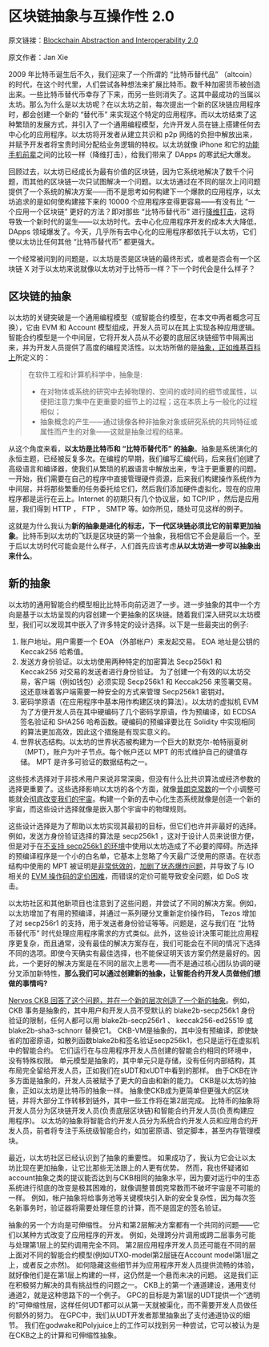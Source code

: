 # 区块链抽象与互操作性 2.0

原文链接：[Blockchain Abstraction and Interoperability 2.0](https://talk.nervos.org/t/blockchain-abstraction-and-interoperability-2-0/5440)

原文作者：Jan Xie

2009 年比特币诞生后不久，我们迎来了一个所谓的 “比特币替代品” （altcoin）的时代，在这个时代里，人们尝试各种想法来扩展比特币。数千种加密货币被创造出来。一些比特币替代币幸存了下来，而另一些则消失了。这其中最成功的当属以太坊。那么为什么是以太坊呢？在以太坊之前，每次提出一个新的区块链应用程序时，都会创建一个新的 “替代币” 来实现这个特定的应用程序。而以太坊结束了这种繁琐的发展方式，并引入了一个通用编程模型，允许开发人员在链上搭建任何去中心化的应用程序。以太坊将开发者从建立共识和 p2p 网络的负担中解放出来，并赋予开发者将宝贵时间分配给业务逻辑的特权。以太坊就像 iPhone 和它的[功能手机前辈](https://en.wikipedia.org/wiki/Feature_phone)之间的比较一样（降维打击），给我们带来了 DApps 的寒武纪大爆发。

回顾过去，以太坊已经成长为最有价值的区块链，因为它系统地解决了数千个问题，而其他的区块链一次只试图解决一个问题。以太坊通过在不同的层次上问问题提供了一个系统的解决方案——而不是思考如何构建下一个爆款的应用程序，以太坊追求的是如何使构建接下来的 10000 个应用程序变得更容易——有没有比 “一个应用一个区块链” 更好的方法？即对那些 “比特币替代币” 进行[降维打击](https://en.wikipedia.org/wiki/Death%27s_End)，这将导致一个新时代的诞生——以太坊时代。去中心化应用程序开发的成本大大降低，DApps 领域爆发了。今天，几乎所有去中心化的应用程序都依托于以太坊，它们使以太坊比任何其他 “比特币替代币” 都更强大。

一个经常被问到的问题是，以太坊是否是区块链的最终形式，或者是否会有一个区块链 X 对于以太坊来说就像以太坊对于比特币一样？下一个时代会是什么样子？

## 区块链的抽象

以太坊的关键突破是一个通用编程模型（或智能合约模型，在本文中两者概念可互换），它由 EVM 和 Account 模型组成，开发人员可以在其上实现各种应用逻辑。智能合约模型是一个中间层，它将开发人员从不必要的底层区块链细节中隔离出来，并为开发人员提供了高度的编程灵活性。以太坊所做的是[抽象，正如维基百科上](https://en.wikipedia.org/wiki/Abstraction_(computer_science))所定义的：

> 在软件工程和计算机科学中，抽象是:
>
> - 在对物体或系统的研究中去掉物理的、空间的或时间的细节或属性，以便把注意力集中在更重要的细节上的过程；这在本质上与一般化的过程相似；
> - 抽象概念的产生——通过镜像各种非抽象对象或研究系统的共同特征或属性而产生的对象——这就是抽象过程的结果。

从这个角度来看，**以太坊是比特币和 “比特币替代币” 的抽象**。抽象是系统演化的永恒主题，已经被反复多次。在编程的早期，我们编写汇编代码，后来我们创建了高级语言和编译器，使我们从繁琐的机器语言中解放出来，专注于更重要的问题。一开始，我们需要在自己的程序中直接管理硬件资源，后来我们构建操作系统作为中间层，并将那些繁重的任务委托给它们，然后我们添加硬件虚拟化，现在的应用程序都是运行在云上。Internet 的初期只有几个协议层，如 TCP/IP ，然后是应用层，我们得到 HTTP ， FTP ， SMTP 等。如你所见，随处可见这样的例子。

这就是为什么我认为**新的抽象是进化的标志，下一代区块链必须比它的前辈更加抽象**。比特币到以太坊的飞跃是区块链的第一个抽象，我相信它不会是最后一个。至于后以太坊时代可能会是什么样子，人们首先应该考虑**从以太坊进一步可以抽象出来什么**。

## 新的抽象

以太坊的通用智能合约模型相比比特币向前迈进了一步。进一步抽象的其中一个方向是基于以太坊呈现的内容创建一个更抽象的区块链。随着我们深入研究以太坊模型，我们可以发现其中嵌入了许多特定的设计选择。以下是一些最突出的例子:

1. 账户地址。用户需要一个 EOA （外部帐户）来发起交易。 EOA 地址是公钥的 Keccak256 哈希值。
2. 发送方身份验证。以太坊使用两种特定的加密算法 Secp256k1 和 Keccak256 对交易的发送者进行身份验证。
   为了创建一个有效的以太坊交易，客户端（例如钱包）必须实现 Secp256k1 和 Keccak256 来签署交易。这还意味着客户端需要一种安全的方式来管理 Secp256k1 密钥对。
3. 密码学原语（在应用程序中基本用作构建区块的算法）。以太坊的虚拟机 EVM 为了方便开发人员在其中硬编码了几个密码学原语，作为预编译，如 ECDSA 签名验证和 SHA256 哈希函数。硬编码的预编译要比在 Solidity 中实现相同的算法更加高效，因此这个措施是有现实意义的。
4. 世界状态结构。以太坊的世界状态被构建为一个巨大的默克尔-帕特丽夏树（MPT），账户为叶子节点。每个帐户还以 MPT 的形式维护自己的键值存储。 MPT 是许多可验证的数据结构之一。

这些技术选择对于非技术用户来说非常深奥，但没有什么比共识算法或经济参数的选择更重要了。这些选择影响以太坊的各个方面，就像[普朗克常数](https://en.wikipedia.org/wiki/Planck_constant)的一个小调整可能就会[彻底改变我们的宇宙](https://iopscience.iop.org/article/10.1088/0143-0807/37/5/055406/meta)。构建一个新的去中心化生态系统就像是创造一个新的宇宙，而这些设计选择就像是嵌入那个宇宙中的物理规则。

这些设计选择是为了帮助以太坊实现其最初的目标，但它们也许并非最好的选择。例如，发送方身份验证选择的算法是 secp256k1 ，这对于设计人员来说很方便，但是对于在[不支持 secp256k1 的环境](https://crypto.stackexchange.com/questions/85831/what-ec-curve-is-used-by-apple-ios-platform)中使用以太坊造成了不必要的障碍。所选择的预编译程序是一个小的白名单，它基本上忽略了今天最广泛使用的原语。在状态结构中使用的 MPT 被证明是[非常低效的](https://hackernoon.com/getting-deep-into-geth-why-syncing-ethereum-node-is-slow-1edb04f9dc5)，[加剧了状态爆炸问题](https://blog.ethereum.org/2021/03/03/geth-v1-10-0/)，并导致了与 IO 相关的 [EVM 操作码的定价困难](https://eips.ethereum.org/EIPS/eip-1884)，而错误的定价可能导致安全问题，如 DoS 攻击。

以太坊社区和其他新项目也注意到了这些问题，并尝试了不同的解决方案。例如，以太坊增加了有用的预编译，并通过一系列硬分叉重新定价操作码， Tezos 增加了对 secp256r1 的支持，用于发送者身份验证等等。问题是，这与我们在 “比特币替代币” 时代处理应用程序需求的方式类似。此外，这些设计决策可能比应用程序更复杂，而且通常，没有最佳的解决方案存在，我们可能会在不同的情况下选择不同的选项。即使今天确实有最佳选择，也不能保证明天该方案仍然是最好的。因此，一个更好的解决方案是在不同的层次上思考——而不是通过核心团队协调的硬分叉添加新特性，**那么我们可以通过创建新的抽象，让智能合约开发人员做他们想做的事情吗?**

[Nervos CKB 回答了这个问题，并在一个新的层次创造了一个新的抽象](https://medium.com/nervosnetwork/a-tale-of-abstractions-the-quest-for-better-ckb-developer-tools-550aed756a91)。例如， CKB 事务是抽象的，其中用户和开发人员不受默认的 blake2b-secp256k1 身份验证的限制，任何人都可以用 blake2b-secp256r1 、 keccak256-ed25519 或 blake2b-sha3-schnorr 替换它1。
CKB-VM是抽象的，其中没有预编译，即使缺省的加密原语，如散列函数blake2b和签名验证secp256k1，也只是运行在虚拟机中的智能合约。
它们运行在与应用程序开发人员创建的智能合约相同的环境中，没有特殊权限。
单元模型是抽象的，其中单元只是存储，没有任何内部结构，其布局完全留给开发人员，正如我们在sUDT和xUDT中看到的那样。
由于CKB在许多方面是抽象的，开发人员被赋予了更大的自由和新的能力。
CKB是以太坊的抽象，正如以太坊是比特币的抽象一样。
抽象使CKB成为更简单但更强大的区块链，并将大部分工作转移到链外，其中一些工作将在第2层完成。
比特币的抽象将开发人员分为区块链开发人员(负责底层区块链)和智能合约开发人员(负责构建应用程序)。
以太坊的抽象将智能合约开发人员分为系统合约开发人员和应用合约开发人员，前者将专注于系统级智能合约，如加密原语、锁定脚本，甚至内存管理模块。

最近，以太坊社区已经认识到了抽象的重要性。
如果成功了，我认为它会让以太坊比现在更加抽象，让它比那些无法跟上的人更有优势。
然而，我也怀疑诸如account抽象之类的提议能否达到与CKB相同的抽象水平，因为要对运行中的生态系统进行彻底的改变是极其困难的，就像调整普朗克常数而不破坏宇宙是不可能的一样。
例如，帐户抽象将给事务池等关键模块引入新的安全复杂性，因为每次签名新事务时，验证器将需要处理任意的计算，而不是固定的签名验证。

抽象的另一个方向是可伸缩性。
分片和第2层解决方案都有一个共同的问题——它们以某种方式改变了应用程序的开发。
例如，处理跨分片调用或跨二层事务可能与处理第1层上的契约调用完全不同。
第2层应用程序开发人员还可能在不同的层上面对不同的智能合约模型(例如UTXO-model第2层链在Account model第1层之上，或者反之亦然)。
如何隐藏这些细节并为应用程序开发人员提供流畅的体验，就好像他们是在第1层上构建的一样，这仍然是一个悬而未决的问题。
这是我们正在积极努力解决的具有挑战性的问题之一。
CKB上的第一个通道建设，通用支付通道2，就是这种思路下的一个例子。
GPC的目标是为第1层的UDT提供一个“透明的”可伸缩性层，这样任何UDT都可以从第一天就被渠化，而不需要开发人员做任何额外的努力。
在GPC中，我们从UDT开发者那里抽象出了支付通道协议的细节。
我们在godwake和Polyjuice上的工作可以找到另一种尝试，它可以被认为是在CKB之上的计算和可伸缩性抽象。